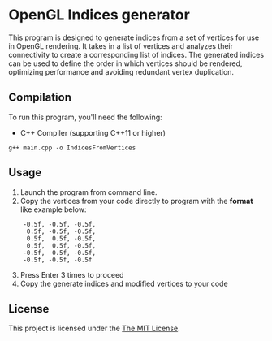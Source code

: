 # OpenGL Indices generator

This program is designed to generate indices from a set of vertices for use in OpenGL rendering. It takes in a list of vertices and analyzes their connectivity to create a corresponding list of indices. The generated indices can be used to define the order in which vertices should be rendered, optimizing performance and avoiding redundant vertex duplication.

## Compilation

To run this program, you'll need the following:

- C++ Compiler (supporting C++11 or higher)

```
g++ main.cpp -o IndicesFromVertices
```

## Usage

1. Launch the program from command line.
2. Copy the vertices from your code directly to program with the **format** like example below:
```
    -0.5f, -0.5f, -0.5f,
     0.5f, -0.5f, -0.5f,
     0.5f,  0.5f, -0.5f,
     0.5f,  0.5f, -0.5f,
    -0.5f,  0.5f, -0.5f,
    -0.5f, -0.5f, -0.5f
```
3. Press Enter 3 times to proceed
4. Copy the generate indices and modified vertices to your code

## License

This project is licensed under the [The MIT License](LICENSE).
